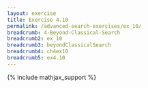 ```yaml
---
layout: exercise
title: Exercise 4.10
permalink: /advanced-search-exercises/ex_10/
breadcrumb: 4-Beyond-Classical-Search
breadcrumb2: ex_10
breadcrumb3: beyondClassicalSearch
breadcrumb4: ch4ex10
breadcrumb5: ex4.10
---
```


{% include mathjax_support %}


